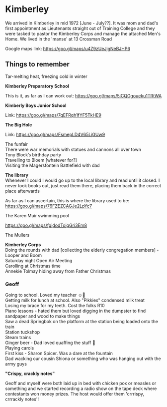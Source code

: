 # Kimberley

We arrived in Kimberley in mid 1972 [June - July??]. It was mom and dad's first appointment as Lieutenants straight out of Training College and they were tasked to pastor the Kimberley Corps and manage the attached Men's Home. We lived in the 'manse' at 13 Crossman Road  

Google maps link: <https://goo.gl/maps/u4Z9zUeJjgNeBJHP6>


## Things to remember

Tar-melting heat, freezing cold in winter  

**Kimberley Preparatory School**  

This is it, as far as I can work out: <https://goo.gl/maps/5iCQGgoueku1TRtWA>

**Kimberly Boys Junior School**  

Link: <https://goo.gl/maps/7qEFRqh1fYF5TkHE9>  

**The Big Hole**  

Link: <https://goo.gl/maps/FsmepLD4V65LjGUw9>  

The funfair  
There were war memorials with statues and cannons all over town  
Tony Block’s birthday party  
Travelling to Bloem [whatever for?]  
Visiting the Magersfontein Battlefield with dad  

**The library**  
Whenever I could I would go up to the local library and read until it closed. I never took books out, just read them there, placing them back in the correct place afterwards  

As far as I can ascertain, this is where the library used to be: <https://goo.gl/maps/76FZEZCAGJe2LpYc7>  

The Karen Muir swimming pool  

<https://goo.gl/maps/fgjdodToigGri3Em8>  

The Mullers  

**Kimberley Corps**  
Doing the rounds with dad [collecting the elderly congregation members] - Looper and Boom  
Saturday night Open Air Meeting  
Carolling at Christmas time  
Annekie Tolmay hiding away from Father Christmas


### Geoff

Going to school. Loved my teacher ☺🤭  
Getting milk for lunch at school.  Also "Pikkies" condensed milk treat  
Losing my brace for my teeth. Cost the folks R10  
Piano lessons - hated them but loved digging in the dumpster to find sandpaper and wood to make things  
Saw a dead Springbok on the platform at the station being loaded onto the train  
Station tuckshop  
Steam trains  
Ginger beer - Dad loved quaffing the stuff 🥳  
Playing carols  
First kiss - Sharon Spicer. Was a dare at the fountain  
Dad wacking our cousin Shiona or something who was hanging out with the army guys  

**"Crispy, crackly notes"**  

Geoff and myself were both laid up in bed with chicken pox or measles or something and we started recording a radio show on the tape deck where contestants won money prizes. The host would offer them 'crrrispy, crrrackly notes'!  

